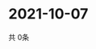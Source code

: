 # 2021-10-07
  共 0条

  <!-- BEGIN -->
  <!-- 最后更新时间Thu Oct 07 2021 15:02:23 GMT+0000 (Coordinated Universal Time) -->
  
  <!-- END -->
  
  